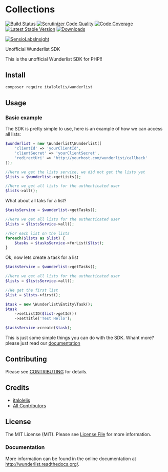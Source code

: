 # Collections

[![Build Status](https://travis-ci.org/italolelis/wunderlist.svg?style=flat-square)](https://travis-ci.org/italolelis/wunderlist)
[![Scrutinizer Code Quality](http://img.shields.io/scrutinizer/g/italolelis/wunderlist.svg?style=flat-square)](https://scrutinizer-ci.com/g/italolelis/wunderlist/)
[![Code Coverage](http://img.shields.io/scrutinizer/coverage/g/italolelis/wunderlist.svg?style=flat-square)](https://scrutinizer-ci.com/g/italolelis/wunderlist/)
[![Latest Stable Version](http://img.shields.io/packagist/v/italolelis/wunderlist.svg?style=flat-square)](https://packagist.org/packages/italolelis/wunderlist)
[![Downloads](https://img.shields.io/packagist/dt/italolelis/wunderlist.svg?style=flat-square)](https://packagist.org/packages/italolelis/wunderlist)

[![SensioLabsInsight](https://insight.sensiolabs.com/projects/1f67b9bd-f120-43d5-9f02-f73aa6132d86/small.png)](https://insight.sensiolabs.com/projects/1f67b9bd-f120-43d5-9f02-f73aa6132d86)

Unofficial Wunderlist SDK

This is the unofficial Wunderlist SDK for PHP!!

## Install

```bash
composer require italolelis/wunderlist
```

## Usage

### Basic example

The SDK is pretty simple to use, here is an example of how we can access all lists:

```php
$wunderlist = new \Wunderlist\Wunderlist([
    'clientId' => 'yourClientId',
    'clientSecret' => 'yourClientSecret',
    'redirectUri' => 'http://yourhost.com/wunderlist/callback'
]);

//Here we get the lists service, we did not get the lists yet
$lists = $wunderlist->getLists();

//Here we get all lists for the authenticated user
$lists->all();
```

What about all taks for a list?

```php
$tasksService = $wunderlist->getTasks();

//Here we get all lists for the authenticated user
$lists = $listsService->all();

//For each list on the lists
foreach($lists as $list) {
    $tasks = $tasksService->forList($list);
}

```

Ok, now lets create a task for a list

```php
$tasksService = $wunderlist->getTasks();

//Here we get all lists for the authenticated user
$lists = $listsService->all();

//We get the first list
$list = $lists->first();

$task = new \Wunderlist\Entity\Task();
$task
    ->setListID($list->getId())
    ->setTitle('Test Hello');

$tasksService->create($task);
```

This is just some simple things you can do with the SDK. Whant more? please just read our [documentation](http://wunderlist.readthedocs.org/)
## Contributing

Please see [CONTRIBUTING](https://github.com/LellysInformatica/collections/blob/master/CONTRIBUTING.md) for details.

## Credits

- [italolelis](https://github.com/italolelis)
- [All Contributors](https://github.com/italolelis/wunderlist/contributors)

## License

The MIT License (MIT). Please see [License File](https://github.com/italolelis/wunderlist/blob/master/LICENSE) for more information.

### Documentation

More information can be found in the online documentation at
http://wunderlist.readthedocs.org/.
